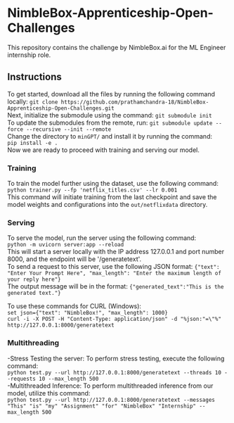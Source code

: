 # NimbleBox-Apprenticeship-Open-Challenges
This repository contains the challenge by NimbleBox.ai for the ML Engineer internship role.<br/>

## Instructions
To get started, download all the files by running the following command locally: `git clone https://github.com/prathamchandra-18/NimbleBox-Apprenticeship-Open-Challenges.git`<br/>
Next, initialize the submodule using the command: `git submodule init` <br/>
To update the submodules from the remote, run: `git submodule update --force --recursive --init --remote`<br/>
Change the directory to `minGPT/` and install it by running the command: <br/>
`pip install -e .` <br/>
Now we are ready to proceed with training and serving our model.

### Training
To train the model further using the dataset, use the following command: <br/>
`python trainer.py --fp 'netflix_titles.csv' --lr 0.001` <br/>
This command will initiate training from the last checkpoint and save the model weights and configurations into the `out/netflixdata` directory. <br/>

### Serving
To serve the model, run the server using the following command: <br/>
`python -m uvicorn server:app --reload` <br/>
This will start a server locally with the IP address 127.0.0.1 and port number 8000, and the endpoint will be '/generatetext'.<br/>
To send a request to this server, use the following JSON format: `{"text": "Enter Your Prompt Here", "max_length": "Enter the maximum length of your reply here"}`<br/>
The output message will be in the format: `{"generated_text":"This is the generated text."}`<br/>

To use these commands for CURL (Windows): <br/>
`set json={"text": "NimbleBox!", "max_length": 1000}` <br/>
`curl -i -X POST -H "Content-Type: application/json" -d "%json:"=\"%" http://127.0.0.1:8000/generatetext` <br/>

### Multithreading
-Stress Testing the server: To perform stress testing, execute the following command: <br/> `python test.py --url http://127.0.0.1:8000/generatetext --threads 10 --requests 10 --max_length 500`<br/>
-Multithreaded Inference: To perform multithreaded inference from our model, utilize this command: <br/> `python test.py --url http://127.0.0.1:8000/generatetext --messages "This" "is" "my" "Assignment" "for" "NimbleBox" "Internship" --max_length 500`







